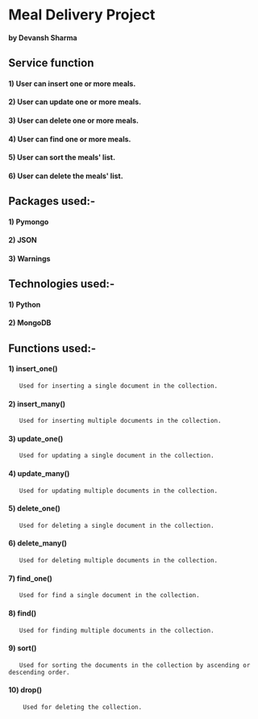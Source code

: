 # Meal Delivery Project
#### by Devansh Sharma

## Service function
#### 1) User can insert one or more meals.
#### 2) User can update one or more meals.
#### 3) User can delete one or more meals.
#### 4) User can find one or more meals.
#### 5) User can sort the meals' list.
#### 6) User can delete the meals' list.

## Packages used:-
#### 1) Pymongo
#### 2) JSON
#### 3) Warnings

## Technologies used:-
#### 1) Python
#### 2) MongoDB

## Functions used:-
#### 1) insert_one()
       Used for inserting a single document in the collection.
#### 2) insert_many()
       Used for inserting multiple documents in the collection.
#### 3) update_one()
       Used for updating a single document in the collection.
#### 4) update_many()
       Used for updating multiple documents in the collection.
#### 5) delete_one()
       Used for deleting a single document in the collection.
#### 6) delete_many()
       Used for deleting multiple documents in the collection.
#### 7) find_one()
       Used for find a single document in the collection.
#### 8) find()
       Used for finding multiple documents in the collection.
#### 9) sort()
       Used for sorting the documents in the collection by ascending or descending order.
#### 10) drop()
        Used for deleting the collection.

